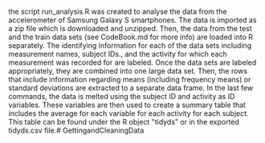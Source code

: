 the script run_analysis.R was created to analyse the data from the accelerometer of 
Samsung Galaxy S smartphones. The data is imported as a zip file which is downloaded and unzipped.
Then, the data from the test and the train data sets (see CodeBook.md for more info)
are loaded into R separately. The identifying information for each of the data sets including
measurement names, subject IDs., and the activity for which each measurement was recorded for 
are labeled. Once the data sets are labeled appropriately, they are combined into one large data 
set. Then, the rows that include information regarding means (including frequency means) or standard 
deviations are extracted to a separate data frame. In the last few commands, the data is melted using the 
subject ID and activity as ID variables. These variables are then used to create a summary 
table that includes the average for each variable for each activity for each subject. This table
can be found under the R object "tidyds" or in the exported tidyds.csv file.# GettingandCleaningData

